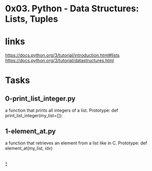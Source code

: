 # 0x03. Python - Data Structures: Lists, Tuples

# links 
https://docs.python.org/3/tutorial/introduction.html#lists
https://docs.python.org/3/tutorial/datastructures.html

# Tasks
## 0-print_list_integer.py
a function that prints all integers of a list. Prototype: def print_list_integer(my_list=[]):
 
## 1-element_at.py
a function that retrieves an element from a list like in C. Prototype: def element_at(my_list, idx)

## :
